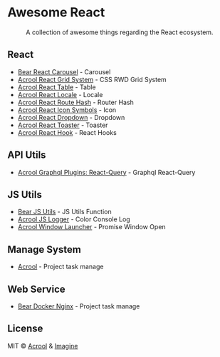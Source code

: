 # Awesome React

<p align="center">
    A collection of awesome things regarding the React ecosystem.
</p>




## React

- [Bear React Carousel](https://github.com/imagine10255/bear-react-carousel) - Carousel
- [Acrool React Grid System](https://github.com/acrool/acrool-react-grid) - CSS RWD Grid System
- [Acrool React Table](https://github.com/acrool/acrool-react-table) - Table
- [Acrool React Locale](https://github.com/acrool/acrool-react-locale) - Locale
- [Acrool React Route Hash](https://github.com/acrool/acrool-react-router-hash) - Router Hash
- [Acrool React Icon Symbols](https://github.com/acrool/acrool-react-iconsvg) - Icon
- [Acrool React Dropdown](https://github.com/acrool/acrool-react-dropdown) - Dropdown
- [Acrool React Toaster](https://github.com/acrool/acrool-react-toaster) - Toaster
- [Acrool React Hook](https://github.com/acrool/acrool-react-hook) - React Hooks

## API Utils
- [Acrool Graphql Plugins: React-Query](https://github.com/acrool/acrool-graphql-codegen) - Graphql React-Query


## JS Utils

- [Bear JS Utils](https://github.com/imagine10255/bear-jsutils) - JS Utils Function
- [Acrool JS Logger](https://github.com/acrool/acrool-js-logger) - Color Console Log
- [Acrool Window Launcher](https://github.com/acrool/acrool-window-launcher) - Promise Window Open
  
## Manage System

- [Acrool](https://acrool.com/) - Project task manage

## Web Service

- [Bear Docker Nginx](https://github.com/imagine10255/bear-docker-nginx) - Project task manage




## License

MIT © [Acrool](https://github.com/acrool) & [Imagine](https://github.com/imagine10255)
